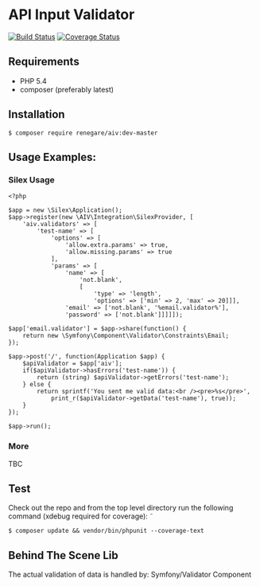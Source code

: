 # API Input Validator

[![Build Status](https://travis-ci.org/renegare/aiv.png?branch=master)](https://travis-ci.org/renegare/aiv)
[![Coverage Status](https://coveralls.io/repos/renegare/aiv/badge.png)](https://coveralls.io/r/renegare/aiv)

## Requirements

* PHP 5.4
* composer (preferably latest)

## Installation

```
$ composer require renegare/aiv:dev-master
```

## Usage Examples:

### Silex Usage
```
<?php

$app = new \Silex\Application();
$app->register(new \AIV\Integration\SilexProvider, [
    'aiv.validators' => [
        'test-name' => [
            'options' => [
                'allow.extra.params' => true,
                'allow.missing.params' => true
            ],
            'params' => [
                'name' => [
                    'not.blank',
                    [
                        'type' => 'length',
                        'options' => ['min' => 2, 'max' => 20]]],
                'email' => ['not.blank', '%email.validator%'],
                'password' => ['not.blank']]]]]);

$app['email.validator'] = $app->share(function() {
    return new \Symfony\Component\Validator\Constraints\Email;
});

$app->post('/', function(Application $app) {
    $apiValidator = $app['aiv'];
    if($apiValidator->hasErrors('test-name')) {
        return (string) $apiValidator->getErrors('test-name');
    } else {
        return sprintf('You sent me valid data:<br /><pre>%s</pre>',
            print_r($apiValidator->getData('test-name'), true));
    }
});

$app->run();

```

### More

TBC

## Test

Check out the repo and from the top level directory run the
following command (xdebug required for coverage):
˜
```
$ composer update && vendor/bin/phpunit --coverage-text
```

## Behind The Scene Lib

The actual validation of data is handled by: Symfony/Validator Component
